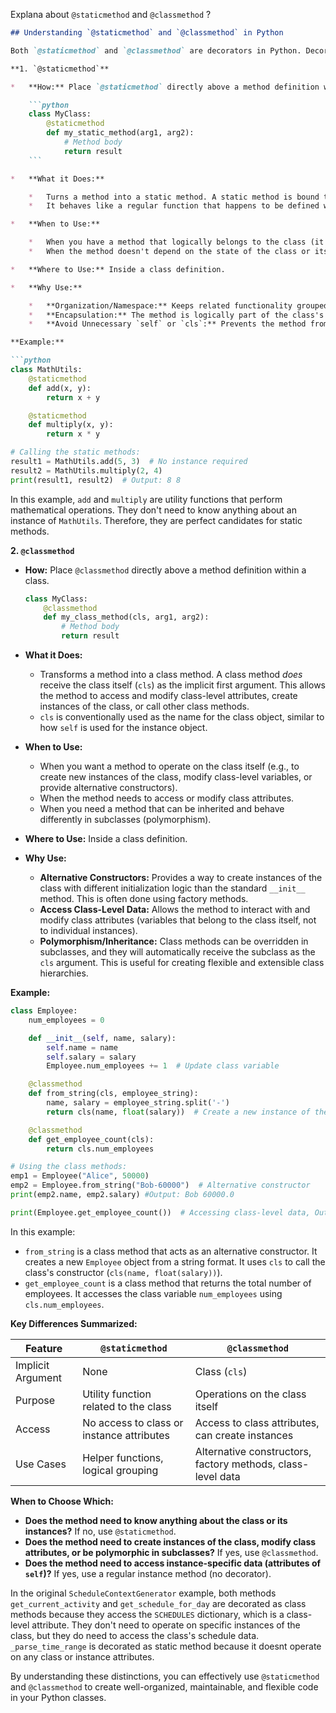 Explana about  `@staticmethod` and `@classmethod` ?

```markdown
## Understanding `@staticmethod` and `@classmethod` in Python

Both `@staticmethod` and `@classmethod` are decorators in Python. Decorators modify the behavior of a function or method. In this case, they change how methods within a class relate to the class itself and its instances.

**1. `@staticmethod`**

*   **How:** Place `@staticmethod` directly above a method definition within a class.

    ```python
    class MyClass:
        @staticmethod
        def my_static_method(arg1, arg2):
            # Method body
            return result
    ```

*   **What it Does:**

    *   Turns a method into a static method. A static method is bound to the class but does *not* receive the class instance (`self`) or the class itself (`cls`) as an implicit first argument.
    *   It behaves like a regular function that happens to be defined within the class's namespace.

*   **When to Use:**

    *   When you have a method that logically belongs to the class (it's conceptually related to the class), but it doesn't need to access or modify any instance-specific data (attributes).
    *   When the method doesn't depend on the state of the class or its instances. It's just a utility function that's grouped with the class for organization.

*   **Where to Use:** Inside a class definition.

*   **Why Use:**

    *   **Organization/Namespace:** Keeps related functionality grouped together within the class, improving code readability.
    *   **Encapsulation:** The method is logically part of the class's interface, even if it doesn't operate on instance data.
    *   **Avoid Unnecessary `self` or `cls`:** Prevents the method from receiving the implicit `self` or `cls` argument, which would be unused and potentially confusing.

**Example:**

```python
class MathUtils:
    @staticmethod
    def add(x, y):
        return x + y

    @staticmethod
    def multiply(x, y):
        return x * y

# Calling the static methods:
result1 = MathUtils.add(5, 3)  # No instance required
result2 = MathUtils.multiply(2, 4)
print(result1, result2)  # Output: 8 8
```

In this example, `add` and `multiply` are utility functions that perform mathematical operations. They don't need to know anything about an instance of `MathUtils`. Therefore, they are perfect candidates for static methods.

**2. `@classmethod`**

*   **How:** Place `@classmethod` directly above a method definition within a class.

    ```python
    class MyClass:
        @classmethod
        def my_class_method(cls, arg1, arg2):
            # Method body
            return result
    ```

*   **What it Does:**

    *   Transforms a method into a class method. A class method *does* receive the class itself (`cls`) as the implicit first argument. This allows the method to access and modify class-level attributes, create instances of the class, or call other class methods.
    *   `cls` is conventionally used as the name for the class object, similar to how `self` is used for the instance object.

*   **When to Use:**

    *   When you want a method to operate on the class itself (e.g., to create new instances of the class, modify class-level variables, or provide alternative constructors).
    *   When the method needs to access or modify class attributes.
    *   When you need a method that can be inherited and behave differently in subclasses (polymorphism).

*   **Where to Use:** Inside a class definition.

*   **Why Use:**

    *   **Alternative Constructors:** Provides a way to create instances of the class with different initialization logic than the standard `__init__` method. This is often done using factory methods.
    *   **Access Class-Level Data:** Allows the method to interact with and modify class attributes (variables that belong to the class itself, not to individual instances).
    *   **Polymorphism/Inheritance:** Class methods can be overridden in subclasses, and they will automatically receive the subclass as the `cls` argument. This is useful for creating flexible and extensible class hierarchies.

**Example:**

```python
class Employee:
    num_employees = 0

    def __init__(self, name, salary):
        self.name = name
        self.salary = salary
        Employee.num_employees += 1  # Update class variable

    @classmethod
    def from_string(cls, employee_string):
        name, salary = employee_string.split('-')
        return cls(name, float(salary))  # Create a new instance of the class

    @classmethod
    def get_employee_count(cls):
        return cls.num_employees

# Using the class methods:
emp1 = Employee("Alice", 50000)
emp2 = Employee.from_string("Bob-60000")  # Alternative constructor
print(emp2.name, emp2.salary) #Output: Bob 60000.0

print(Employee.get_employee_count())  # Accessing class-level data, Output: 2
```

In this example:

*   `from_string` is a class method that acts as an alternative constructor. It creates a new `Employee` object from a string format. It uses `cls` to call the class's constructor (`cls(name, float(salary))`).
*   `get_employee_count` is a class method that returns the total number of employees. It accesses the class variable `num_employees` using `cls.num_employees`.

**Key Differences Summarized:**

| Feature          | `@staticmethod`                           | `@classmethod`                            |
| ---------------- | ----------------------------------------- | ------------------------------------------ |
| Implicit Argument | None                                      | Class (`cls`)                             |
| Purpose          | Utility function related to the class       | Operations on the class itself            |
| Access           | No access to class or instance attributes | Access to class attributes, can create instances|
| Use Cases        | Helper functions, logical grouping        | Alternative constructors, factory methods, class-level data |

**When to Choose Which:**

*   **Does the method need to know anything about the class or its instances?** If no, use `@staticmethod`.
*   **Does the method need to create instances of the class, modify class attributes, or be polymorphic in subclasses?** If yes, use `@classmethod`.
*   **Does the method need to access instance-specific data (attributes of `self`)?** If yes, use a regular instance method (no decorator).

In the original `ScheduleContextGenerator` example, both methods `get_current_activity` and `get_schedule_for_day` are decorated as class methods because they access the `SCHEDULES` dictionary, which is a class-level attribute. They don't need to operate on specific instances of the class, but they do need to access the class's schedule data. `_parse_time_range` is decorated as static method because it doesnt operate on any class or instance attributes.

By understanding these distinctions, you can effectively use `@staticmethod` and `@classmethod` to create well-organized, maintainable, and flexible code in your Python classes.
```
